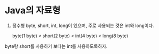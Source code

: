 # Java의 자료형
1.  정수형
byte, short, int, long이 있으며, 주로 사용되는 것은 int와 long이다.

    byte(1 byte) < short(2 byte) < int(4 byte) < long(8 byte)

byte랑 short를 사용하기 보다는 int를 사용하도록하자.
